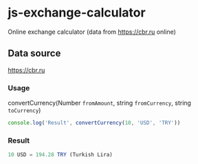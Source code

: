 # js-exchange-calculator
Online exchange calculator (data from https://cbr.ru online)

## Data source
https://cbr.ru


### Usage
convertCurrency(Number `fromAmount`, string `fromCurrency`, string `toCurrency`)
```javascript
console.log('Result', convertCurrency(10, 'USD', 'TRY'))
```
### Result
```js
10 USD = 194.28 TRY (Turkish Lira)
```

